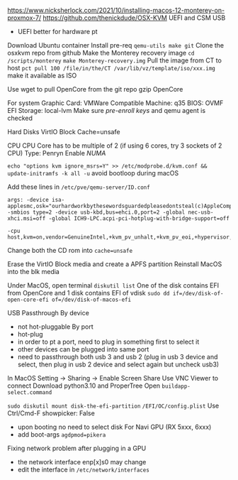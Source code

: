 https://www.nicksherlock.com/2021/10/installing-macos-12-monterey-on-proxmox-7/
https://github.com/thenickdude/OSX-KVM 
UEFI and CSM USB
- UEFI better for hardware pt

Download Ubuntu container
Install pre-req `qemu-utils make git`
Clone the osxkvm repo from github
Make the Monterey recovery image
`cd /scripts/monterey`
`make Monterey-recovery.img`
Pull the image from CT to host
`pct pull 100 /file/in/the/CT /var/lib/vz/template/iso/xxx.img` make it available as ISO

Use wget to pull OpenCore from the git repo
gzip OpenCore

For system
Graphic Card: VMWare Compatible
Machine: q35
BIOS: OVMF
EFI Storage: local-lvm
Make sure *pre-enroll keys* and qemu agent is checked

Hard Disks
VirtIO Block
Cache=unsafe

CPU
CPU Core has to be multiple of 2 (if using 6 cores, try 3 sockets of 2 CPU)
Type: Penryn
Enable *NUMA*

`echo "options kvm ignore_msrs=Y" >> /etc/modprobe.d/kvm.conf && update-initramfs -k all -u`
avoid bootloop during macOS

Add these lines in `/etc/pve/qemu-server/ID.conf`
```
args: -device isa-applesmc,osk="ourhardworkbythesewordsguardedpleasedontsteal(c)AppleComputerInc" -smbios type=2 -device usb-kbd,bus=ehci.0,port=2 -global nec-usb-xhci.msi=off -global ICH9-LPC.acpi-pci-hotplug-with-bridge-support=off
```

```
-cpu host,kvm=on,vendor=GenuineIntel,+kvm_pv_unhalt,+kvm_pv_eoi,+hypervisor,+invtsc
```

Change both the CD rom into `cache=unsafe`

Erase the VirtIO Block media and create a APFS partition
Reinstall MacOS into the blk media

Under MacOS, open terminal
`diskutil list`
One of the disk contains EFI from OpenCore and 1 disk contains EFI of vdisk
`sudo dd if=/dev/disk-of-open-core-efi of=/dev/disk-of-macos-efi`

USB Passthrough
By device
- not hot-pluggable
By port
- hot-plug
- in order to pt a port, need to plug in something first to select it
- other devices can be plugged into same port
- need to passthrough both usb 3 and usb 2 (plug in usb 3 device and select, then plug in usb 2 device and select again but uncheck usb3)

In MacOS
Setting -> Sharing -> Enable Screen Share
Use VNC Viewer to connect
Download python3.10 and ProperTree
Open `buildapp-select.command`

`sudo diskutil mount disk-the-efi-partition`
`/EFI/OC/config.plist`
Use Ctrl/Cmd-F
showpicker: False
- upon booting no need to select disk
For Navi GPU (RX 5xxx, 6xxx)
- add boot-args `agdpmod=pikera`

Fixing network problem after plugging in a GPU
- the network interface enp[x]s0 may change
- edit the interface in `/etc/network/interfaces`




